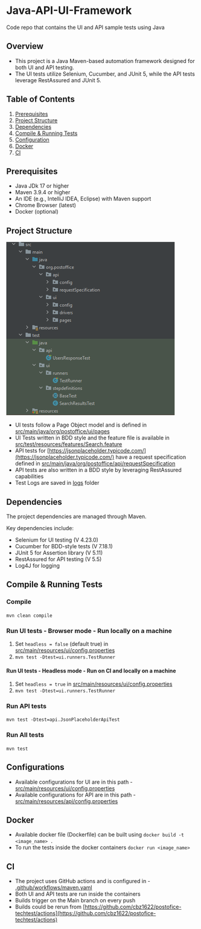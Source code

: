 # Java-API-UI-Framework
Code repo that contains the UI and API sample tests using Java 
## Overview
- This project is a Java Maven-based automation framework designed for both UI and API testing. 
- The UI tests utilize Selenium, Cucumber, and JUnit 5, while the API tests leverage RestAssured and JUnit 5. 

## Table of Contents
1. [Prerequisites]()
2. [Project Structure]()
3. [Dependencies]()
4. [Compile & Running Tests]()
5. [Configuration]()
6. [Docker]()
7. [CI]()

## Prerequisites
- Java JDk 17 or higher
- Maven 3.9.4 or higher
- An IDE (e.g., IntelliJ IDEA, Eclipse) with Maven support
- Chrome Browser (latest)
- Docker (optional)

## Project Structure
![img.png](img.png)

- UI tests follow a Page Object model and is defined in [src/main/java/org/postoffice/ui/pages](src/main/java/org/postoffice/ui/pages)
- UI Tests written in BDD style and the feature file is available in [src/test/resources/features/Search.feature](src/test/resources/features/Search.feature)
- API tests for [https://jsonplaceholder.typicode.com/](https://jsonplaceholder.typicode.com/) have a request specification defined in [src/main/java/org/postoffice/api/requestSpecification](src/main/java/org/postoffice/api/requestSpecification)
- API tests are also written in a BDD style by leveraging RestAssured capabilities
- Test Logs are saved in [logs](logs) folder

## Dependencies
The project dependencies are managed through Maven.

Key dependencies include:

- Selenium for UI testing (V 4.23.0)
- Cucumber for BDD-style tests (V 7.18.1)
- JUnit 5 for Assertion library (V 5.11)
- RestAssured for API testing (V 5.5)
- Log4J for logging

## Compile & Running Tests

### Compile
`mvn clean compile`

### Run UI tests - Browser mode - Run locally on a machine
1. Set `headless = false` (default true) in [src/main/resources/ui/config.properties](src/test/resources/features/Search.feature)
2. `mvn test -Dtest=ui.runners.TestRunner`

#### Run UI tests - Headless mode - Run on CI and locally on a machine 
1. Set `headless = true` in [src/main/resources/ui/config.properties](src/test/resources/features/Search.feature)
2. `mvn test -Dtest=ui.runners.TestRunner`
    
### Run API tests
`mvn test -Dtest=api.JsonPlaceholderApiTest`

### Run All tests
`mvn test`

## Configurations
- Available configurations for UI are in this path -  [src/main/resources/ui/config.properties](src/test/resources/features/Search.feature)
- Available configurations for API are in this path -  [src/main/resources/api/config.properties](src/test/resources/features/Search.feature)

## Docker
- Available docker file (Dockerfile) can be built using
    `docker build -t <image_name> .`
- To run the tests inside the docker containers
    `docker run <image_name>`

## CI
- The project uses GitHub actions and is configured in - [.github/workflows/maven.yaml](.github/workflows/maven.yaml)
- Both UI and API tests are run inside the containers
- Builds trigger on the Main branch on every push
- Builds could be rerun from [https://github.com/cbz1622/postofice-techtest/actions](https://github.com/cbz1622/postofice-techtest/actions)
